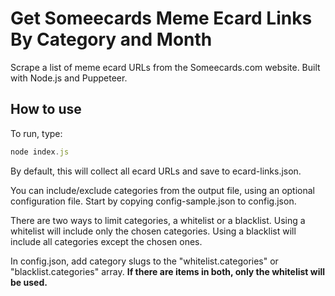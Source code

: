 # Get Someecards Meme Ecard Links By Category and Month
Scrape a list of meme ecard URLs from the Someecards.com website. Built with Node.js and Puppeteer.

## How to use
To run, type:

```JavaScript
node index.js
```

By default, this will collect all ecard URLs and save to ecard-links.json. 

You can include/exclude categories from the output file, using an optional configuration file. Start by copying config-sample.json to config.json. 

There are two ways to limit categories, a whitelist or a blacklist. Using a whitelist will include only the chosen categories. Using a blacklist will include all categories except the chosen ones. 

In config.json, add category slugs to the "whitelist.categories" or "blacklist.categories" array. __If there are items in both, only the whitelist will be used.__